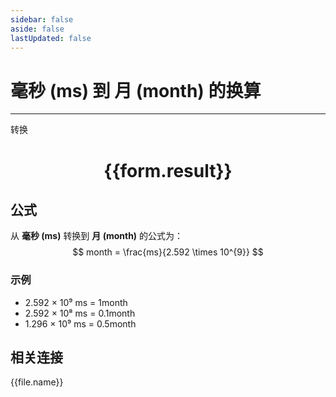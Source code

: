 ```yaml
---
sidebar: false
aside: false
lastUpdated: false
---
```

# 毫秒 (ms) 到 月 (month) 的换算

---
<script setup>
import { onMounted, reactive, inject, ref } from 'vue'
import { NButton,NForm ,NFormItem,NInput,NInputNumber,NSelect,NCard,useMessage,NGrid ,NGi  } from 'naive-ui'
import { defineClientComponent } from 'vitepress'
import { Time } from '../../files';

const convert = inject('convert')

const form = reactive({
  number: null,
  result: '',
})

const convertHandler = () => {
  if (form.number !== null && !isNaN(form.number)) {
    const convertedValue = parseFloat(form.number) / 2592000000
    form.result = `${form.number}ms = ${convertedValue.toFixed(10)}month`
  } else {
    form.result = '请输入有效的数值。'
  }
}
</script>

<n-form size="large" :model="form">
  <n-form-item label="毫秒 (ms)">
    <n-input-number v-model:value="form.number" placeholder="输入毫秒" style="width: 100%" />
  </n-form-item>
  <n-form-item>
    <n-button type="primary" @click="convertHandler" block>转换</n-button>
  </n-form-item>
</n-form>

<n-card  embedded :bordered="false" hoverable>
  <div  style="text-align:center">
    <h1>{{form.result}}</h1>
  </div>
</n-card>

## 公式

从 **毫秒 (ms)** 转换到 **月 (month)** 的公式为：
$$ month = \frac{ms}{2.592 \times 10^{9}} $$

### 示例
- 2.592 × 10⁹ ms = 1month
- 2.592 × 10⁸ ms = 0.1month
- 1.296 × 10⁹ ms = 0.5month
## 相关连接
<n-grid x-gap="12" :cols="4">
  <n-gi v-for="(file, index) in Time" :key="index">
    <n-button
      text
      tag="a"
      :href="file.path"
      type="primary"
    >
      {{file.name}}
    </n-button>
  </n-gi>
</n-grid>